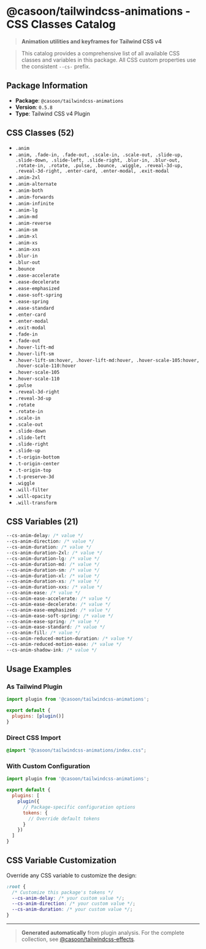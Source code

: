 # @casoon/tailwindcss-animations - CSS Classes Catalog

> **Animation utilities and keyframes for Tailwind CSS v4**

> This catalog provides a comprehensive list of all available CSS classes and variables in this package. All CSS custom properties use the consistent `--cs-` prefix.

## Package Information

- **Package**: `@casoon/tailwindcss-animations`
- **Version**: `0.5.8`
- **Type**: Tailwind CSS v4 Plugin

## CSS Classes (52)

- `.anim`
- `.anim, .fade-in, .fade-out, .scale-in, .scale-out, .slide-up, .slide-down, .slide-left, .slide-right, .blur-in, .blur-out, .rotate-in, .rotate, .pulse, .bounce, .wiggle, .reveal-3d-up, .reveal-3d-right, .enter-card, .enter-modal, .exit-modal`
- `.anim-2xl`
- `.anim-alternate`
- `.anim-both`
- `.anim-forwards`
- `.anim-infinite`
- `.anim-lg`
- `.anim-md`
- `.anim-reverse`
- `.anim-sm`
- `.anim-xl`
- `.anim-xs`
- `.anim-xxs`
- `.blur-in`
- `.blur-out`
- `.bounce`
- `.ease-accelerate`
- `.ease-decelerate`
- `.ease-emphasized`
- `.ease-soft-spring`
- `.ease-spring`
- `.ease-standard`
- `.enter-card`
- `.enter-modal`
- `.exit-modal`
- `.fade-in`
- `.fade-out`
- `.hover-lift-md`
- `.hover-lift-sm`
- `.hover-lift-sm:hover, .hover-lift-md:hover, .hover-scale-105:hover, .hover-scale-110:hover`
- `.hover-scale-105`
- `.hover-scale-110`
- `.pulse`
- `.reveal-3d-right`
- `.reveal-3d-up`
- `.rotate`
- `.rotate-in`
- `.scale-in`
- `.scale-out`
- `.slide-down`
- `.slide-left`
- `.slide-right`
- `.slide-up`
- `.t-origin-bottom`
- `.t-origin-center`
- `.t-origin-top`
- `.t-preserve-3d`
- `.wiggle`
- `.will-filter`
- `.will-opacity`
- `.will-transform`

## CSS Variables (21)

```css
--cs-anim-delay: /* value */
--cs-anim-direction: /* value */
--cs-anim-duration: /* value */
--cs-anim-duration-2xl: /* value */
--cs-anim-duration-lg: /* value */
--cs-anim-duration-md: /* value */
--cs-anim-duration-sm: /* value */
--cs-anim-duration-xl: /* value */
--cs-anim-duration-xs: /* value */
--cs-anim-duration-xxs: /* value */
--cs-anim-ease: /* value */
--cs-anim-ease-accelerate: /* value */
--cs-anim-ease-decelerate: /* value */
--cs-anim-ease-emphasized: /* value */
--cs-anim-ease-soft-spring: /* value */
--cs-anim-ease-spring: /* value */
--cs-anim-ease-standard: /* value */
--cs-anim-fill: /* value */
--cs-anim-reduced-motion-duration: /* value */
--cs-anim-reduced-motion-ease: /* value */
--cs-anim-shadow-ink: /* value */
```

## Usage Examples

### As Tailwind Plugin
```js
import plugin from '@casoon/tailwindcss-animations';

export default {
  plugins: [plugin()]
}
```

### Direct CSS Import
```css
@import "@casoon/tailwindcss-animations/index.css";
```

### With Custom Configuration
```js
import plugin from '@casoon/tailwindcss-animations';

export default {
  plugins: [
    plugin({
      // Package-specific configuration options
      tokens: {
        // Override default tokens
      }
    })
  ]
}
```

## CSS Variable Customization

Override any CSS variable to customize the design:

```css
:root {
  /* Customize this package's tokens */
  --cs-anim-delay: /* your custom value */;
  --cs-anim-direction: /* your custom value */;
  --cs-anim-duration: /* your custom value */;
}
```

---

> **Generated automatically** from plugin analysis. For the complete collection, see [@casoon/tailwindcss-effects](https://www.npmjs.com/package/@casoon/tailwindcss-effects).

